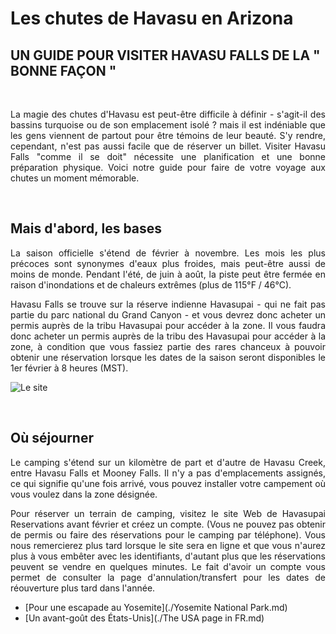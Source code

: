 # Les chutes de Havasu en Arizona

## UN GUIDE POUR VISITER HAVASU FALLS DE LA " BONNE FAÇON " 
&nbsp;

 <p align=justify> La magie des chutes d'Havasu est peut-être difficile à définir - s'agit-il des bassins turquoise ou de son emplacement isolé ? mais il est indéniable que les gens viennent de partout pour être témoins de leur beauté. S'y rendre, cependant, n'est pas aussi facile que de réserver un billet.
Visiter Havasu Falls "comme il se doit" nécessite une planification et une bonne préparation physique. Voici notre guide pour faire de votre voyage aux chutes un moment mémorable. </p> 
 
 &nbsp;
 
## Mais d'abord, les bases 
 
<p align=justify> La saison officielle s'étend de février à novembre. Les mois les plus précoces sont synonymes d'eaux plus froides, mais peut-être aussi de moins de monde. Pendant l'été, de juin à août, la piste peut être fermée en raison d'inondations et de chaleurs extrêmes (plus de 115°F / 46°C). </p> 
 
<p align=justify> Havasu Falls se trouve sur la réserve indienne Havasupai - qui ne fait pas partie du parc national du Grand Canyon - et vous devrez donc acheter un permis auprès de la tribu Havasupai pour accéder à la zone. Il vous faudra donc acheter un permis auprès de la tribu des Havasupai pour accéder à la zone, à condition que vous fassiez partie des rares chanceux à pouvoir obtenir une réservation lorsque les dates de la saison seront disponibles le 1er février à 8 heures (MST). </p>
 
 ![Le site](http://res.cloudinary.com/simpleview/image/upload/v1601421724/clients/utahddm/_44e98418-1aa4-4c03-b426-86e4492f024f.34db028036.jpg)
 
 &nbsp;


## Où séjourner
 
 
 <p align=justify> Le camping s'étend sur un kilomètre de part et d'autre de Havasu Creek, entre Havasu Falls et Mooney Falls. Il n'y a pas d'emplacements assignés, ce qui signifie qu'une fois arrivé, vous pouvez installer votre campement où vous voulez dans la zone désignée. </p> 
 

<p align=justify> Pour réserver un terrain de camping, visitez le site Web de Havasupai Reservations avant février et créez un compte. (Vous ne pouvez pas obtenir de permis ou faire des réservations pour le camping par téléphone). Vous nous remercierez plus tard lorsque le site sera en ligne et que vous n'aurez plus à vous embêter avec les identifiants, d'autant plus que les réservations peuvent se vendre en quelques minutes. Le fait d'avoir un compte vous permet de consulter la page d'annulation/transfert pour les dates de réouverture plus tard dans l'année. </p>


* [Pour une escapade au Yosemite](./Yosemite National Park.md)
* [Un avant-goût des États-Unis](./The USA page in FR.md)
